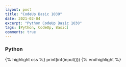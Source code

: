 ```yaml
---
layout: post
title: "CodeUp Basic 1030"
date: 2021-02-04
excerpt: "Python CodeUp Basic 1030"
tags: [Python, CodeUp, Basic]
comments: true
---
```


### Python
{% highlight css %}
print(int(input()))
{% endhighlight %}